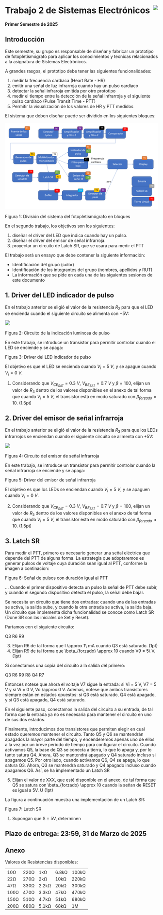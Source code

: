 # <img src="https://julianodb.github.io/SISTEMAS_ELECTRONICOS_PARA_INGENIERIA_BIOMEDICA/img/logo_fing.png?raw=true" align="right" height="45"> Trabajo 2 de Sistemas Electrónicos

#### Primer Semestre de 2025

## Introducción

Este semestre, su grupo es responsable de diseñar y fabricar un prototipo de fotopletismógrafo para aplicar los conocimientos y tecnicas relacionados a la asignatura de Sistemas Electrónicos.

A grandes rasgos, el prototipo debe tener las siguientes funcionalidades:

1. medir la frecuencia cardíaca (Heart Rate - HR)
1. emitir una señal de luz infrarroja cuando hay un pulso cardíaco
1. detectar la señal infraroja emitida por otro prototipo
1. medir el tiempo entre la detección de la señal infrarroja y el siguiente pulso cardíaco (Pulse Transit Time - PTT)
1. Permitir la visualización de los valores de HR y PTT medidos

El sistema que deben diseñar puede ser dividido en los siguientes bloques:

![TX](../img/TX.png)

Figura 1: División del sistema del fotopletismógrafo en bloques

En el segundo trabajo, los objetivos son los siguientes:

1. diseñar el driver del LED que indica cuando hay un pulso.
1. diseñar el driver del emisor de señal infrarroja.
1. proyectar un circuito de Latch SR, que se usará para medir el PTT

El trabajo será un ensayo que debe contener la siguiente información:

- Identificación del grupo (color)
- Identificación de los integrantes del grupo (nombres, apellidos y RUT)
- La información que se pide en cada una de las siguientes sesiones de este documento

## 1. Driver del LED indicador de pulso

En el trabajo anterior se eligió el valor de la resistencia $R_{2}$ para que el LED se encienda cuando el siguiente circuito se alimenta con +5V:

<img src="https://julianodb.github.io/electronic_circuits_diagrams/resistance_led_5.png" width="70">

Figura 2: Circuito de la indicación luminosa de pulso

En este trabajo, se introduce un transistor para permitir controlar cuando el LED se enciende y se apaga:

<!--img src="https://julianodb.github.io/electronic_circuits_diagrams/resistance_led_5.png" width="70"-->

Figura 3: Driver del LED indicador de pulso

El objetivo es que el LED se encienda cuando $V_i=5\ V$, y se apague cuando $V_i=0\ V$.

1. Considerando que $V_{CE_{SAT}} = 0.3\ V$, $V_{BE_{SAT}} = 0.7\ V$ y $\beta=100$, elijan un valor de $R_4$ dentro de los valores disponibles en el anexo de tal forma que cuando $V_i=5\ V$, el transistor está en modo saturado con $\beta_{forzado} \approx 10$. (1.5pt)


## 2. Driver del emisor de señal infrarroja

En el trabajo anterior se eligió el valor de la resistencia $R_{3}$ para que los LEDs infrarrojos se enciendan cuando el siguiente circuito se alimenta con +5V:

<img src="https://julianodb.github.io/electronic_circuits_diagrams/resistance_3_led.png" width="70">

Figura 4: Circuito del emisor de señal infrarroja

En este trabajo, se introduce un transistor para permitir controlar cuando la señal infrarroja se enciende y se apaga:

<!--img src="https://julianodb.github.io/electronic_circuits_diagrams/resistance_3_led.png" width="70"-->

Figura 5: Driver del emisor de señal infrarroja

El objetivo es que los LEDs se enciendan cuando $V_i=5\ V$, y se apaguen cuando $V_i=0\ V$.

2. Considerando que $V_{CE_{SAT}} = 0.3\ V$, $V_{BE_{SAT}} = 0.7\ V$ y $\beta=100$, elijan un valor de $R_5$ dentro de los valores disponibles en el anexo de tal forma que cuando $V_i=5\ V$, el transistor está en modo saturado con $\beta_{forzado} \approx 10$. (1.5pt)

## 3. Latch SR

Para medir el PTT, primero es necesario generar una señal eléctrica que depende del PTT de alguna forma. La estrategia que adoptaremos es generar pulsos de voltaje cuya duración sean igual al PTT, conforme la imagen a continacion:

Figura 6: Señal de pulsos con duración igual al PTT

 ... Cuando el primer dispositivo detecta un pulso la señal de PTT debe subir, y cuando el segundo dispositivo detecta el pulso, la señal debe bajar.

 Se necesita un circuito que tiene dos entradas: cuando una de las entradas se activa, la salida sube, y cuando la otra entrada se activa, la salida baja. Un circuito que implementa dicha funcionalidad se conoce como Latch SR (Done SR son las iniciales de Set y Reset).


Partamos con el siguiente circuito:

Q3 R6 R9

3. Elijan R6 de tal forma que I \approx 1\ mA cuando Q3 está saturado. (1pt)
4. Elijan R9 de tal forma que \beta_{forzado} \approx 10 cuando V9 = 5\ V. (1pt)

Si conectamos una copia del circuito a la salida del primero:

Q3 R6 R9 R8 Q4 R7

Entonces notese que ahora el voltaje V7 sigue la entrada: si Vi = 5 V, V7 = 5 V y si Vi = 0 V, Vo \approx 0 V. Ademas, notese que ambos transistores siempre están en estados opuestos: si Q3 está saturado, Q4 está apagado, y si Q3 está apagado, Q4 está saturado.

En el siguiente paso, conectamos la salida del circuito a su entrada, de tal forma que la entrada ya no es necesaria para mantener el circuito en uno de sus dos estados.

Finalmente, introducimos dos transistores que permiten elegir en cual estado queremos mantener el circuito. Tanto Q5 y Q6 se mantendrán apagados la mayor parte del tiempo, y encenderemos apenas uno de ellos a la vez por un breve periodo de tiempo para configurar el circuito. Cuando activamos Q5, la base de Q3 se conecta a tierra, lo que lo apaga y, por lo tanto satura Q4. Ahora, Q3 se mantendrá apagado y Q4 saturado incluso si apagamos Q5. Por otro lado, cuando activamos Q6, Q4 se apaga, lo que satura Q3. Ahora, Q3 se mantendrá saturado y Q4 apagado incluso cuando apagamos Q6. Así, se ha implementado un Latch SR

5. Elijan el valor de XXX, que esté disponible en el anexo, de tal forma que Q5 se satura con \beta_{forzado} \approx 10 cuando la señan de RESET es igual a 5V. U (1pt)






 La figura a continuación muestra una implementación de un Latch SR:

 Figura 7: Latch SR

 1. Supongan que S = 5V, determinen

## Plazo de entrega: 23:59, 31 de Marzo de 2025

## Anexo

Valores de Resistencias disponibles:

|   |  |        |       |  |
|------|------|-----------|------------|-------|
| 10Ω  | 220Ω | 1kΩ       | 6.8kΩ      | 100kΩ |
| 22Ω  | 270Ω | 2kΩ       | 10kΩ       | 220kΩ |
| 47Ω  | 330Ω | 2.2kΩ     | 20kΩ       | 300kΩ |
| 100Ω | 470Ω | 3.3kΩ     | 47kΩ       | 470kΩ |
| 150Ω | 510Ω | 4.7kΩ     | 51kΩ       | 680kΩ |
| 200Ω | 680Ω | 5.1kΩ     | 68kΩ       | 1M    |
